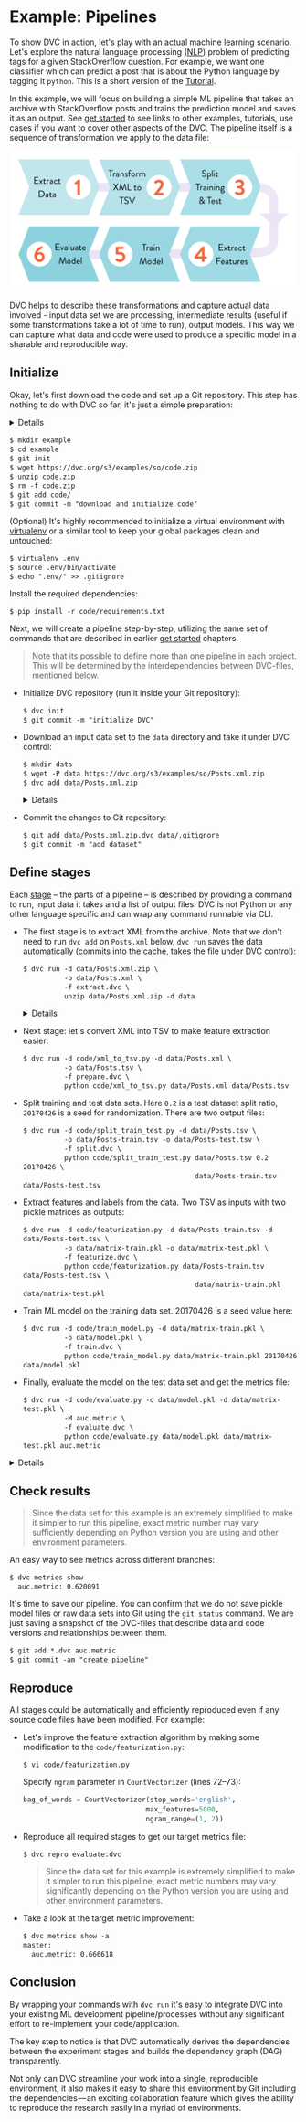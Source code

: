 # Example: Pipelines

To show DVC in action, let's play with an actual machine learning scenario.
Let's explore the natural language processing
([NLP](https://en.wikipedia.org/wiki/Natural_language_processing)) problem of
predicting tags for a given StackOverflow question. For example, we want one
classifier which can predict a post that is about the Python language by tagging
it `python`. This is a short version of the [Tutorial](/doc/tutorial).

In this example, we will focus on building a simple ML pipeline that takes an
archive with StackOverflow posts and trains the prediction model and saves it as
an output. See [get started](/doc/get-started) to see links to other examples,
tutorials, use cases if you want to cover other aspects of the DVC. The pipeline
itself is a sequence of transformation we apply to the data file:

![](/static/img/example-flow-2x.png)

DVC helps to describe these transformations and capture actual data involved -
input data set we are processing, intermediate results (useful if some
transformations take a lot of time to run), output models. This way we can
capture what data and code were used to produce a specific model in a sharable
and reproducible way.

## Initialize

Okay, let's first download the code and set up a Git repository. This step has
nothing to do with DVC so far, it's just a simple preparation:

<details>

### Expand to learn how to download on Windows

Windows doesn't ship `wget` utility by default, so you'll need to use just use
your browser to download `code.zip`.

</details>

```dvc
$ mkdir example
$ cd example
$ git init
$ wget https://dvc.org/s3/examples/so/code.zip
$ unzip code.zip
$ rm -f code.zip
$ git add code/
$ git commit -m "download and initialize code"
```

(Optional) It's highly recommended to initialize a virtual environment with
[virtualenv](https://virtualenv.pypa.io/en/stable/) or a similar tool to keep
your global packages clean and untouched:

```dvc
$ virtualenv .env
$ source .env/bin/activate
$ echo ".env/" >> .gitignore
```

Install the required dependencies:

```dvc
$ pip install -r code/requirements.txt
```

Next, we will create a pipeline step-by-step, utilizing the same set of commands
that are described in earlier [get started](/doc/get-started) chapters.

> Note that its possible to define more than one pipeline in each project. This
> will be determined by the interdependencies between DVC-files, mentioned
> below.

- Initialize DVC repository (run it inside your Git repository):

  ```dvc
  $ dvc init
  $ git commit -m "initialize DVC"
  ```

- Download an input data set to the `data` directory and take it under DVC
  control:

  ```dvc
  $ mkdir data
  $ wget -P data https://dvc.org/s3/examples/so/Posts.xml.zip
  $ dvc add data/Posts.xml.zip
  ```

  <details>

  When we run `dvc add` `Posts.xml.zip`, DVC creates a
  [DVC-file](/doc/user-guide/dvc-file-format).

  ### Expand to learn more about DVC internals

  `dvc init` created a new directory `example/.dvc/` with `config`, `.gitignore`
  files and the `cache` directory. These files and directories are hidden from
  users in general. Users don't interact with these files directly. See
  [DVC Files and Directories](/doc/user-guide/dvc-files-and-directories) to
  learn more.

  Note that the DVC-file created by `dvc add` has no dependencies, a.k.a. an
  "_orphan_ stage file":

  ```yaml
  md5: 4dbe7a4e5a0d41b652f3d6286c4ae788
  outs:
    - cache: true
      md5: ce68b98d82545628782c66192c96f2d2
      path: Posts.xml.zip
  ```

  This is the file that should be committed into a version control system
  instead of the data file itself.

  Actual data file `Posts.xml.zip` is linked into the `.dvc/cache` directory,
  under the `.dvc/cache/ce/68b98d82545628782c66192c96f2d2` name and is added to
  `.gitignore`. Even if you remove it in the workspace, or checkout a different
  branch/commit the data is not lost if a corresponding DVC-file is committed.
  It's enough to run `dvc checkout` or `dvc pull` to restore data files.

  </details>

- Commit the changes to Git repository:

  ```dvc
  $ git add data/Posts.xml.zip.dvc data/.gitignore
  $ git commit -m "add dataset"
  ```

## Define stages

Each [stage](/doc/commands-reference/run) – the parts of a pipeline – is
described by providing a command to run, input data it takes and a list of
output files. DVC is not Python or any other language specific and can wrap any
command runnable via CLI.

- The first stage is to extract XML from the archive. Note that we don't need to
  run `dvc add` on `Posts.xml` below, `dvc run` saves the data automatically
  (commits into the cache, takes the file under DVC control):

  ```dvc
  $ dvc run -d data/Posts.xml.zip \
            -o data/Posts.xml \
            -f extract.dvc \
            unzip data/Posts.xml.zip -d data
  ```

  <details>

  Similar to `dvc add`, `dvc run` creates a
  [DVC-file](/doc/user-guide/dvc-file-format) (or "stage file").

  ### Expand to learn more about DVC internals

  Here's what the DVC-file (stage file, with dependencies `deps`) looks like:

  ```yaml
  cmd: ' unzip data/Posts.xml.zip -d data'
  deps:
    - md5: ce68b98d82545628782c66192c96f2d2
      path: data/Posts.xml.zip
  md5: abaf651846ec4fb7a4a8e1a685546ed9
  outs:
    - cache: true
      md5: a304afb96060aad90176268345e10355
      path: data/Posts.xml
  ```

  This file is using the same technique - pointers (md5 hashes) to the cache to
  describe and version control dependencies and outputs. Output `Posts.xml` file
  is automatically added to the `.gitignore` file and a link is created into a
  cache `.dvc/cache/a3/04afb96060aad90176268345e10355` to save it.

  Two things are worth noticing here. First, by analyzing dependencies and
  outputs that DVC-files describe, we can restore the full chain (DAG) of
  commands we need to apply. This is important when you run `dvc repro` to
  reproduce the final or intermediate result.

  Second, you should see by now that the actual data is stored in the
  `.dvc/cache` directory, each file having a name in a form of an md5 hash. This
  cache is similar to Git's internal objects store but made specifically to
  handle large data files.

  > **Note!** For performance with large datasets, DVC can use file links from
  > the cache to the workspace to avoid copying actual file contents. Refer to
  > [File link types](/docs/user-guide/large-dataset-optimization#file-link-types-for-the-dvc-cache)
  > to learn which options exist and how to enable them.

  </details>

- Next stage: let's convert XML into TSV to make feature extraction easier:

  ```dvc
  $ dvc run -d code/xml_to_tsv.py -d data/Posts.xml \
            -o data/Posts.tsv \
            -f prepare.dvc \
            python code/xml_to_tsv.py data/Posts.xml data/Posts.tsv
  ```

- Split training and test data sets. Here `0.2` is a test dataset split ratio,
  `20170426` is a seed for randomization. There are two output files:

  ```dvc
  $ dvc run -d code/split_train_test.py -d data/Posts.tsv \
            -o data/Posts-train.tsv -o data/Posts-test.tsv \
            -f split.dvc \
            python code/split_train_test.py data/Posts.tsv 0.2 20170426 \
                                            data/Posts-train.tsv data/Posts-test.tsv
  ```

- Extract features and labels from the data. Two TSV as inputs with two pickle
  matrices as outputs:

  ```dvc
  $ dvc run -d code/featurization.py -d data/Posts-train.tsv -d data/Posts-test.tsv \
            -o data/matrix-train.pkl -o data/matrix-test.pkl \
            -f featurize.dvc \
            python code/featurization.py data/Posts-train.tsv data/Posts-test.tsv \
                                            data/matrix-train.pkl data/matrix-test.pkl
  ```

- Train ML model on the training data set. 20170426 is a seed value here:

  ```dvc
  $ dvc run -d code/train_model.py -d data/matrix-train.pkl \
            -o data/model.pkl \
            -f train.dvc \
            python code/train_model.py data/matrix-train.pkl 20170426 data/model.pkl
  ```

- Finally, evaluate the model on the test data set and get the metrics file:

  ```dvc
  $ dvc run -d code/evaluate.py -d data/model.pkl -d data/matrix-test.pkl \
            -M auc.metric \
            -f evaluate.dvc \
            python code/evaluate.py data/model.pkl data/matrix-test.pkl auc.metric
  ```

<details>

### Expand to learn more about DVC internals

By analyzing dependencies and outputs in DVC-files, we can restore the full
chain of commands (DAG) we need to apply. This is important when you run
`dvc repro` to reproduce the final or intermediate result.

`dvc pipeline show` helps to visualize pipelines (run it with `-c` option to see
actual commands instead of DVC-files):

```dvc
$ dvc pipeline show --ascii evaluate.dvc

       .------------------------.
       | data/Posts.xml.zip.dvc |
       `------------------------'
                    *
                    *
                    *
            .-------------.
            | extract.dvc |
            `-------------'
                    *
                    *
                    *
            .-------------.
            | prepare.dvc |
            `-------------'
                    *
                    *
                    *
              .-----------.
              | split.dvc |
              `-----------'
                    *
                    *
                    *
            .---------------.
            | featurize.dvc |
            `---------------'
             **           ***
           **                **
         **                    **
.-----------.                    **
| train.dvc |                  **
`-----------'                **
             **           ***
               **       **
                 **   **
            .--------------.
            | evaluate.dvc |
            `--------------'
```

</details>

## Check results

> Since the data set for this example is an extremely simplified to make it
> simpler to run this pipeline, exact metric number may vary sufficiently
> depending on Python version you are using and other environment parameters.

An easy way to see metrics across different branches:

```dvc
$ dvc metrics show
  auc.metric: 0.620091
```

It's time to save our pipeline. You can confirm that we do not save pickle model
files or raw data sets into Git using the `git status` command. We are just
saving a snapshot of the DVC-files that describe data and code versions and
relationships between them.

```dvc
$ git add *.dvc auc.metric
$ git commit -am "create pipeline"
```

## Reproduce

All stages could be automatically and efficiently reproduced even if any source
code files have been modified. For example:

- Let's improve the feature extraction algorithm by making some modification to
  the `code/featurization.py`:

  ```dvc
  $ vi code/featurization.py
  ```

  Specify `ngram` parameter in `CountVectorizer` (lines 72–73):

  ```python
  bag_of_words = CountVectorizer(stop_words='english',
                                max_features=5000,
                                ngram_range=(1, 2))
  ```

- Reproduce all required stages to get our target metrics file:

  ```dvc
  $ dvc repro evaluate.dvc
  ```

  > Since the data set for this example is extremely simplified to make it
  > simpler to run this pipeline, exact metric numbers may vary significantly
  > depending on the Python version you are using and other environment
  > parameters.

- Take a look at the target metric improvement:

  ```dvc
  $ dvc metrics show -a
  master:
    auc.metric: 0.666618
  ```

## Conclusion

By wrapping your commands with `dvc run` it's easy to integrate DVC into your
existing ML development pipeline/processes without any significant effort to
re-implement your code/application.

The key step to notice is that DVC automatically derives the dependencies
between the experiment stages and builds the dependency graph (DAG)
transparently.

Not only can DVC streamline your work into a single, reproducible environment,
it also makes it easy to share this environment by Git including the
dependencies — an exciting collaboration feature which gives the ability to
reproduce the research easily in a myriad of environments.
